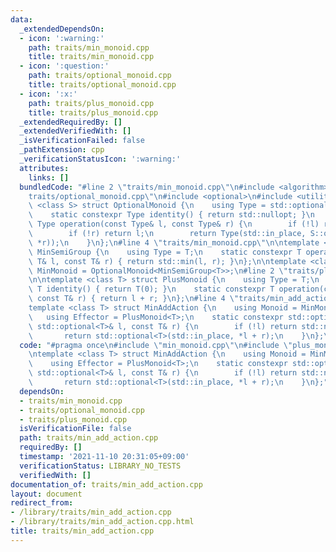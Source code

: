 ```yaml
---
data:
  _extendedDependsOn:
  - icon: ':warning:'
    path: traits/min_monoid.cpp
    title: traits/min_monoid.cpp
  - icon: ':question:'
    path: traits/optional_monoid.cpp
    title: traits/optional_monoid.cpp
  - icon: ':x:'
    path: traits/plus_monoid.cpp
    title: traits/plus_monoid.cpp
  _extendedRequiredBy: []
  _extendedVerifiedWith: []
  _isVerificationFailed: false
  _pathExtension: cpp
  _verificationStatusIcon: ':warning:'
  attributes:
    links: []
  bundledCode: "#line 2 \"traits/min_monoid.cpp\"\n#include <algorithm>\n#line 2 \"\
    traits/optional_monoid.cpp\"\n#include <optional>\n#include <utility>\n\ntemplate\
    \ <class S> struct OptionalMonoid {\n    using Type = std::optional<typename S::Type>;\n\
    \    static constexpr Type identity() { return std::nullopt; }\n    static constexpr\
    \ Type operation(const Type& l, const Type& r) {\n        if (!l) return r;\n\
    \        if (!r) return l;\n        return Type(std::in_place, S::operation(*l,\
    \ *r));\n    }\n};\n#line 4 \"traits/min_monoid.cpp\"\n\ntemplate <class T> struct\
    \ MinSemiGroup {\n    using Type = T;\n    static constexpr T operation(const\
    \ T& l, const T& r) { return std::min(l, r); }\n};\n\ntemplate <class T> using\
    \ MinMonoid = OptionalMonoid<MinSemiGroup<T>>;\n#line 2 \"traits/plus_monoid.cpp\"\
    \n\ntemplate <class T> struct PlusMonoid {\n    using Type = T;\n    static constexpr\
    \ T identity() { return T(0); }\n    static constexpr T operation(const T& l,\
    \ const T& r) { return l + r; }\n};\n#line 4 \"traits/min_add_action.cpp\"\n\n\
    template <class T> struct MinAddAction {\n    using Monoid = MinMonoid<T>;\n \
    \   using Effector = PlusMonoid<T>;\n    static constexpr std::optional<T> operation(const\
    \ std::optional<T>& l, const T& r) {\n        if (!l) return std::nullopt;\n \
    \       return std::optional<T>(std::in_place, *l + r);\n    }\n};\n"
  code: "#pragma once\n#include \"min_monoid.cpp\"\n#include \"plus_monoid.cpp\"\n\
    \ntemplate <class T> struct MinAddAction {\n    using Monoid = MinMonoid<T>;\n\
    \    using Effector = PlusMonoid<T>;\n    static constexpr std::optional<T> operation(const\
    \ std::optional<T>& l, const T& r) {\n        if (!l) return std::nullopt;\n \
    \       return std::optional<T>(std::in_place, *l + r);\n    }\n};"
  dependsOn:
  - traits/min_monoid.cpp
  - traits/optional_monoid.cpp
  - traits/plus_monoid.cpp
  isVerificationFile: false
  path: traits/min_add_action.cpp
  requiredBy: []
  timestamp: '2021-11-10 20:31:05+09:00'
  verificationStatus: LIBRARY_NO_TESTS
  verifiedWith: []
documentation_of: traits/min_add_action.cpp
layout: document
redirect_from:
- /library/traits/min_add_action.cpp
- /library/traits/min_add_action.cpp.html
title: traits/min_add_action.cpp
---
```

